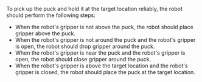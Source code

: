 To pick up the puck and hold it at the target location reliably, the robot should perform the following steps:

- When the robot's gripper is not above the puck, the robot should place gripper above the puck.
- When the robot's gripper is not around the puck and the robot's gripper is open, the robot should drop gripper around the puck.
- When the robot's gripper is near the puck and the robot's gripper is open, the robot should close gripper around the puck.
- When the robot's gripper is above the target location and the robot's gripper is closed, the robot should place the puck at the target location.